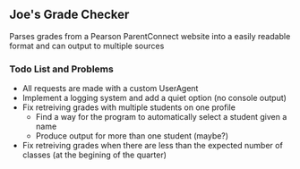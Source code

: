 ## Joe's Grade Checker
Parses grades from a Pearson ParentConnect website into a easily readable format and can output to multiple sources   

### Todo List and Problems
- All requests are made with a custom UserAgent
- Implement a logging system and add a quiet option (no console output)
- Fix retreiving grades with multiple students on one profile
    - Find a way for the program to automatically select a student given a name
    - Produce output for more than one student (maybe?)
- Fix retreiving grades when there are less than the expected number of classes (at the begining of the quarter)
